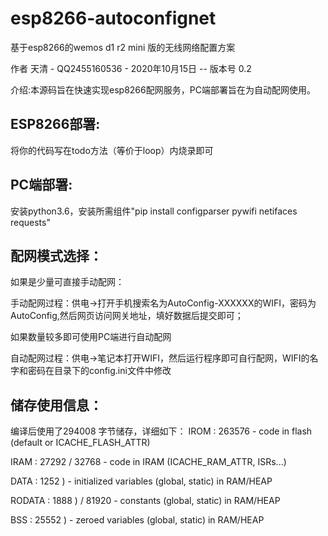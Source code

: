 # esp8266-autoconfignet
基于esp8266的wemos d1 r2 mini 版的无线网络配置方案

作者 天清 - QQ2455160536 - 2020年10月15日  --  版本号 0.2

介绍:本源码旨在快速实现esp8266配网服务，PC端部署旨在为自动配网使用。


ESP8266部署:
------------------------------
将你的代码写在todo方法（等价于loop）内烧录即可



PC端部署:
------------------------------
安装python3.6，安装所需组件"pip install configparser pywifi netifaces requests"



配网模式选择：
------------------------------
如果是少量可直接手动配网：

手动配网过程：供电->打开手机搜索名为AutoConfig-XXXXXX的WIFI，密码为AutoConfig,然后网页访问网关地址，填好数据后提交即可；

如果数量较多即可使用PC端进行自动配网

自动配网过程：供电->笔记本打开WIFI，然后运行程序即可自行配网，WIFI的名字和密码在目录下的config.ini文件中修改

储存使用信息：
------------------------------
编译后使用了294008 字节储存，详细如下：
IROM   : 263576          - code in flash         (default or ICACHE_FLASH_ATTR) 

IRAM   : 27292   / 32768 - code in IRAM          (ICACHE_RAM_ATTR, ISRs...) 

DATA   : 1252  )         - initialized variables (global, static) in RAM/HEAP 

RODATA : 1888  ) / 81920 - constants             (global, static) in RAM/HEAP 

BSS    : 25552 )         - zeroed variables      (global, static) in RAM/HEAP 
